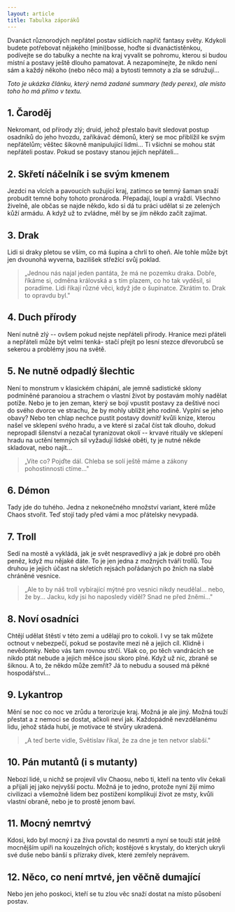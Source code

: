 ```yaml
---
layout: article
title: Tabulka záporáků
---
```


Dvanáct různorodých nepřátel postav sídlících napříč fantasy světy. Kdykoli budete potřebovat nějakého (mini)bosse, hoďte si dvanáctistěnkou, podívejte se do tabulky a nechte na kraj vyvalit se pohromu, kterou si budou místní a postavy ještě dlouho pamatovat. A nezapomínejte, že nikdo není sám a každý někoho (nebo něco má) a bytosti temnoty a zla se sdružují...

_Toto je ukázka článku, který nemá zadané summary (tedy perex), ale místo toho ho má přímo v textu._

1\. Čaroděj
-----------

Nekromant, od přírody zlý; druid, jehož přestalo bavit
sledovat postup osadníků do jeho hvozdu, zaříkávač démonů, který se
moc přiblížil ke svým nepřátelům; věštec šikovně manipulující
lidmi... Ti všichni se mohou stát nepřáteli postav. Pokud se postavy
stanou jejich nepřáteli...

2\. Skřetí náčelník i se svým kmenem
------------------------------------

Jezdci na vlcích a pavoucích
sužující kraj, zatímco se temný šaman snaží probudit temné bohy
tohoto pronároda. Přepadají, loupí a vraždí. Všechno živelně, ale
občas se najde někdo, kdo si dá tu práci udělat si ze zelených kůží
armádu. A když už to zvládne, měl by se jím někdo začít zajímat.

3\. Drak
--------

Lidi si draky pletou se vším, co má šupina a chrlí to
oheň. Ale tohle může být jen dvounohá wyverna, bazilišek střežící
svůj poklad.

>„Jednou nás najal jeden pantáta, že má ne pozemku
draka. Dobře, říkáme si, odměna královská a s tím plazem, co ho tak
vyděsil, si poradíme. Lidi říkají různé věci, když jde o šupinatce.
Zkrátím to. Drak to opravdu byl."

4\. Duch přírody
----------------

Není nutně zlý -- ovšem pokud nejste nepřáteli
přírody. Hranice mezi přáteli a nepřáteli může být velmi tenká-
stačí přejít po lesní stezce dřevorubců se sekerou a problémy jsou
na světě.

5\. Ne nutně odpadlý šlechtic
-----------------------------

Není to monstrum v klasickém chápání,
ale jemně sadistické sklony podmíněné paranoiou a strachem o vlastní
život by postavám mohly nadělat potíže. Nebo je to jen zeman, který
se bojí vpustit postavy za deštivé noci do svého dvorce ve strachu,
že by mohly ublížit jeho rodině. Vyplní se jeho obavy? Nebo ten
chlap nechce pustit postavy dovnitř kvůli knize, kterou našel ve
sklepení svého hradu, a ve které si začal číst tak dlouho, dokud
nepropadl šílenství a nezačal tyranizovat okolí -- krvavé rituály ve
sklepení hradu na uctění temných sil vyžadují lidské oběti, ty je
nutné někde skladovat, nebo najít...

> „Víte co? Pojďte dál. Chleba
se solí ještě máme a zákony pohostinnosti ctíme..."

6\. Démon
---------

Tady jde do tuhého. Jedna z nekonečného množství variant,
které může Chaos stvořit. Teď stojí tady před vámi a moc přátelsky
nevypadá.

7\. Troll
---------

Sedí na mostě a vykládá, jak je svět nespravedlivý a jak
je dobré pro oběh peněz, když mu nějaké dáte. To je jen jedna
z možných tváří trollů. Tou druhou je jejich účast na skřetích
rejsách pořádaných po žních na slabě chráněné vesnice.

> „Ale to by
náš troll vybírající mýtné pro vesnici nikdy neudělal... nebo, že
by... Jacku, kdy jsi ho naposledy viděl? Snad ne před žněmi..."

8\. Noví osadníci
-----------------

Chtějí udělat štěstí v této zemi a udělají pro to
cokoli. I vy se tak můžete octnout v nebezpečí, pokud se postavíte
mezi ně a jejich cíl. Klidně i nevědomky. Nebo vás tam rovnou strčí.
Však co, po těch vandrácích se nikdo ptát nebude a jejich měšce jsou
skoro plné. Když už nic, zbraně se šiknou. A to, že někdo může
zemřít? Já to nebudu a soused má pěkné hospodářství...

9\. Lykantrop
-------------

Mění se noc co noc ve zrůdu a terorizuje kraj. Možná
je ale jiný. Možná touží přestat a z nemoci se dostat, ačkoli neví
jak. Každopádně nevzdělanému lidu, jehož stáda hubí, je motivace té
stvůry ukradená.

> „A teď berte vidle, Světislav říkal, že za dne je
ten netvor slabší."

10\. Pán mutantů (i s mutanty)
-------------------------------

Nebozí lidé, u nichž se projevil vliv
Chaosu, nebo ti, kteří na tento vliv čekali a přijali jej jako
nejvyšší poctu. Možná je to jedno, protože nyní žijí mimo civilizaci
a všemožně lidem bez postižení komplikují život ze msty, kvůli
vlastní obraně, nebo je to prostě jenom baví.

11\. Mocný nemrtvý
------------------

Kdosi, kdo byl mocný i za živa povstal do nesmrti
a nyní se touží stát ještě mocnějším upíři na kouzelných ořích;
kostějové s krystaly, do kterých ukryli své duše nebo bánší
s přízraky dívek, které zemřely neprávem.

12\. Něco, co není mrtvé, jen věčně dumající
--------------------------------------------

Nebo jen jeho
poskoci, kteří se tu zlou věc snaží dostat na místo působení postav.
